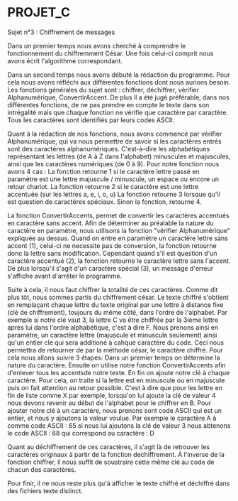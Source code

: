 # PROJET_C

Sujet n°3 : Chiffrement de messages

Dans un premier temps nous avons cherché à comprendre le fonctionnement du chiffremment César.
Une fois celui-ci comprit nous avons écrit l'algorithme correspondant.

Dans un second temps nous avons débuté la rédaction du programme. 
Pour cela nous avons réfléchi aux différentes fonctions dont nous aurions besoin.
Les fonctions générales du sujet sont : chiffrer, déchiffrer, vérifier Alphanumérique, ConvertirAccent.
De plus il a été jugé préférable, dans nos différentes fonctions, de ne pas prendre en compte le texte dans son intrégalité mais que chaque fonction ne vérifie que caractère par caractère.
Tous les caractères sont identifiés par leurs codes ASCII.

Quant à la rédaction de nos fonctions, nous avons commencé par vérifier Alphanumérique, qui va nous permettre de savoir si les caractères entrés sont des caractères alphanumériques. C'est-à-dire les alphabétiques représentant les lettres (de A à Z dans l'alphabet) minuscules et majuscules, ainsi que les caractères numériques (de 0 à 9).
Pour notre fonction nous avons 4 cas : 
La fonction retourne 1 si le caractère lettre passé en paramètre est une lettre majuscule / minuscule, un espace ou encore un retour chariot.
La fonction retourne 2 si le caractère est une lettre accentuée (sur les lettres a, e, i, o, u) 
La fonction retourne 3 lorsque qu'il est question de caractères spéciaux.
Sinon la fonction, retourne 4.

La fonction ConvertirAccents, permet de convertir les caractères accentués en caractère sans accent.
Afin de déterminer au préalable la nature du caractère en paramètre, nous utilisons la fonction "vérifier Alphanumérique" expliquée au dessus.
Quand on entre en paramètre un caractère lettre sans accent (1), celui-ci ne necessite pas de conversion, la fonction retourne donc la lettre sans modification.
Cependant quand s'il est question d'un caractère accentué (2), la fonction retourne le caractère lettre sans l'accent.
De plus lorsqu'il s'agit d'un caractère spécial (3), un message d'erreur s'affiche avant d'arrêter le programme.

Suite à cela, il nous faut chiffrer la totalité de ces caractères. Comme dit plus tôt, nous sommes partis du chiffrement césar.
Le texte chiffré s'obtient en remplaçant chaque lettre du texte original par une lettre à distance fixe (clé de chiffrement), toujours du même côté, dans l'ordre de l'alphabet. Par exemple si notre clé vaut 3, la lettre C va être chiffrée par la 3ième lettre après lui dans l'ordre alphabétique, c'est à dire F.
Nous prenons ainsi en paramètre, un caractère lettre (majuscule et minuscule seulement) ainsi qu'un entier cle qui sera additioné à cahque caractère du code. Ceci nous permettra de retourner de par la méthode césar, le caractère chiffré.
Pour cela nous allons suivre 3 étapes:
Dans un premier temps on détermine la nature du caractère.
Ensuite on utilise notre fonction ConvertirAccents afin d'enlever tous les accentsde notre texte.
En fin on ajoute notre clé à chaque caractère. Pour cela, on traite si la lettre est en minuscule ou en majuscule puis on fait attention au retour possible. C'est à dire que pour les lettre en fin de liste comme X par exemple, lorsqu'on lui ajoute la clé de valeur 4 nous devons revenir au début de l'alphabet pour le chiffrer en B. 
Pour ajouter notre clé à un caractère, nous prenons sont code ASCII qui est un entier, et nous y ajoutons la valeur voulue.
Par exemple le caractère A à comme code ASCII : 65    si nous lui ajoutons la clé de valeur 3 nous abtenons le code ASCII : 68 qui correspond au caractère : D

Quant au déchiffrement de ces caractères, il s'agit là de retrouver les caractères originaux à partir de la fonction dechiffrement.
À l'inverse de la fonction chiffrer, il nous suffit de soustraire cette même clé au code de chacun des caractères.


Pour finir, il ne nous reste plus qu'à afficher le texte chiffré et déchiffré dans des fichiers texte distinct.
